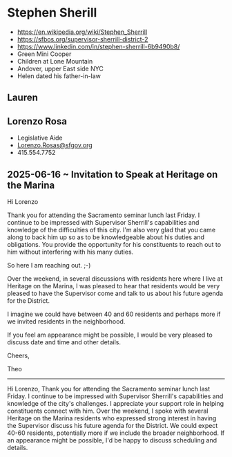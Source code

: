 # Stephen Sherill

* https://en.wikipedia.org/wiki/Stephen_Sherrill
* https://sfbos.org/supervisor-sherrill-district-2
* https://www.linkedin.com/in/stephen-sherrill-6b9490b8/
* Green Mini Cooper
* Children at Lone Mountain
* Andover, upper East side NYC
* Helen dated his father-in-law

## Lauren


## Lorenzo Rosa

* Legislative Aide
* Lorenzo.Rosas@sfgov.org
* 415.554.7752

## 2025-06-16 ~ Invitation to Speak at Heritage on the Marina

Hi Lorenzo

Thank you for attending the Sacramento seminar lunch last Friday. I continue to be impressed with Supervisor Sherrill's capabilities and knowledge of the difficulties of this city. I'm also very glad that you came along to back him up so as to be knowledgeable about his duties and obligations. You provide the opportunity for his constituents to reach out to him without interfering with his many duties.

So here I am reaching out. ;-)

Over the weekend, in several discussions with residents here where I live at Heritage on the Marina, I was pleased to hear that residents would be very pleased to have the Supervisor come and talk to us about his future agenda for the District.

I imagine we could have between 40 and 60 residents and perhaps more if we invited residents in the neighborhood.

If you feel am appearance might be possible, I would be very pleased to discuss date and time and other details.

Cheers,

Theo

***

Hi Lorenzo,
Thank you for attending the Sacramento seminar lunch last Friday. I continue to be impressed with Supervisor Sherrill's capabilities and knowledge of the city's challenges. I appreciate your support role in helping constituents connect with him.
Over the weekend, I spoke with several Heritage on the Marina residents who expressed strong interest in having the Supervisor discuss his future agenda for the District. We could expect 40-60 residents, potentially more if we include the broader neighborhood.
If an appearance might be possible, I'd be happy to discuss scheduling and details.
